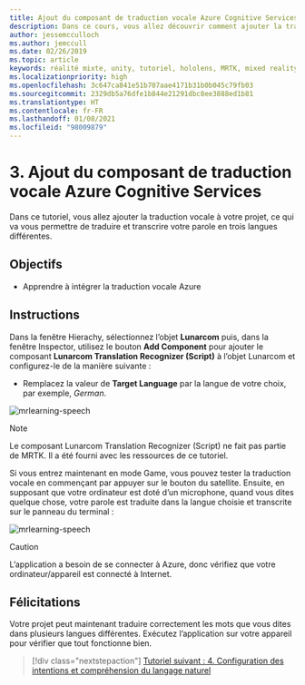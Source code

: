 ```yaml
---
title: Ajout du composant de traduction vocale Azure Cognitive Services
description: Dans ce cours, vous allez découvrir comment ajouter la traduction vocale Azure Cognitive Services dans des applications de réalité mixte.
author: jessemcculloch
ms.author: jemccull
ms.date: 02/26/2019
ms.topic: article
keywords: réalité mixte, unity, tutoriel, hololens, MRTK, mixed reality toolkit, UWP, ancres spatiales Azure, reconnaissance vocale, Windows 10, traduction vocale
ms.localizationpriority: high
ms.openlocfilehash: 3c647ca841e51b707aae4171b31b0b045c79fb03
ms.sourcegitcommit: 2329db5a76dfe1b844e21291dbc8ee3888ed1b81
ms.translationtype: HT
ms.contentlocale: fr-FR
ms.lasthandoff: 01/08/2021
ms.locfileid: "98009879"
---
```

# <a name="3-adding-the-azure-cognitive-services-speech-translation-component"></a>3. Ajout du composant de traduction vocale Azure Cognitive Services

Dans ce tutoriel, vous allez ajouter la traduction vocale à votre projet, ce qui va vous permettre de traduire et transcrire votre parole en trois langues différentes.

## <a name="objectives"></a>Objectifs

* Apprendre à intégrer la traduction vocale Azure

## <a name="instructions"></a>Instructions

Dans la fenêtre Hierachy, sélectionnez l’objet **Lunarcom** puis, dans la fenêtre Inspector, utilisez le bouton **Add Component** pour ajouter le composant **Lunarcom Translation Recognizer (Script)** à l’objet Lunarcom et configurez-le de la manière suivante :

* Remplacez la valeur de **Target Language** par la langue de votre choix, par exemple, _German_.

![mrlearning-speech](images/mrlearning-speech/tutorial3-section1-step1-1.png)

> [!NOTE]
> Le composant Lunarcom Translation Recognizer (Script) ne fait pas partie de MRTK. Il a été fourni avec les ressources de ce tutoriel.

Si vous entrez maintenant en mode Game, vous pouvez tester la traduction vocale en commençant par appuyer sur le bouton du satellite. Ensuite, en supposant que votre ordinateur est doté d’un microphone, quand vous dites quelque chose, votre parole est traduite dans la langue choisie et transcrite sur le panneau du terminal :

![mrlearning-speech](images/mrlearning-speech/tutorial3-section1-step1-2.png)

> [!CAUTION]
> L’application a besoin de se connecter à Azure, donc vérifiez que votre ordinateur/appareil est connecté à Internet.

## <a name="congratulations"></a>Félicitations

Votre projet peut maintenant traduire correctement les mots que vous dites dans plusieurs langues différentes. Exécutez l’application sur votre appareil pour vérifier que tout fonctionne bien.

> [!div class="nextstepaction"]
> [Tutoriel suivant : 4. Configuration des intentions et compréhension du langage naturel](mrlearning-speechSDK-ch4.md)
